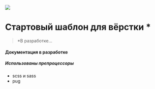 ![](https://github.com/dzmitROCK/start/blob/master/work/favicon/android-chrome-512x512.png?raw=true)
# Стартовый шаблон для вёрстки *
> *В разработке...
#### Документация в разработке
##### Использованы препроцессоры
* scss и sass
* pug
